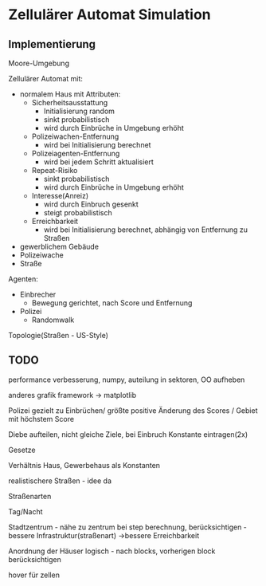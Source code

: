 # Zellulärer Automat Simulation

## Implementierung
Moore-Umgebung

Zellulärer Automat mit:
* normalem Haus mit Attributen:
	* Sicherheitsausstattung
		* Initialisierung random
		* sinkt probabilistisch
		* wird durch Einbrüche in Umgebung erhöht
	* Polizeiwachen-Entfernung
		* wird bei Initialisierung berechnet
	* Polizeiagenten-Entfernung
		* wird bei jedem Schritt aktualisiert
	* Repeat-Risiko
		* sinkt probabilistisch
		* wird durch Einbrüche in Umgebung erhöht
	* Interesse(Anreiz)
		* wird durch Einbruch gesenkt
		* steigt probabilistisch
	* Erreichbarkeit
		* wird bei Initialisierung berechnet, abhängig von Entfernung zu Straßen
* gewerblichem Gebäude
* Polizeiwache
* Straße

Agenten:
* Einbrecher 
    * Bewegung gerichtet, nach Score und Entfernung
* Polizei
    * Randomwalk

Topologie(Straßen - US-Style)



## TODO

performance verbesserung, numpy, auteilung in sektoren, OO aufheben

anderes grafik framework -> matplotlib

Polizei gezielt zu Einbrüchen/ größte positive Änderung des Scores / Gebiet mit höchstem Score

Diebe aufteilen, nicht gleiche Ziele, bei Einbruch Konstante eintragen(2x)

Gesetze

Verhältnis Haus, Gewerbehaus als Konstanten

realistischere Straßen - idee da

Straßenarten

Tag/Nacht

Stadtzentrum - nähe zu zentrum bei step berechnung, berücksichtigen
-bessere Infrastruktur(straßenart)
->bessere Erreichbarkeit

Anordnung der Häuser logisch - nach blocks, vorherigen block berücksichtigen

hover für zellen